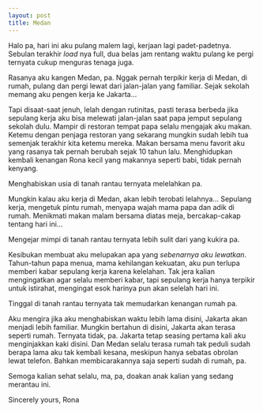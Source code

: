 ```yaml
---
layout: post
title: Medan
---
```


Halo pa, hari ini aku pulang malem lagi, kerjaan lagi padet-padetnya. Sebulan terakhir _load_ nya full, dua belas jam rentang waktu pulang ke pergi ternyata cukup menguras tenaga juga.

Rasanya aku kangen Medan, pa. Nggak pernah terpikir kerja di Medan, di rumah, pulang dan pergi lewat dari jalan-jalan yang familiar. Sejak sekolah memang aku pengen kerja ke Jakarta...

Tapi disaat-saat jenuh, lelah dengan rutinitas, pasti terasa berbeda jika sepulang kerja aku bisa melewati jalan-jalan saat papa jemput sepulang sekolah dulu. Mampir di restoran tempat papa selalu mengajak aku makan. Ketemu dengan penjaga restoran yang sekarang mungkin sudah lebih tua semenjak terakhir kita ketemu mereka. Makan bersama menu favorit aku yang rasanya tak pernah berubah sejak 10 tahun lalu. Menghidupkan kembali kenangan Rona kecil yang makannya seperti babi, tidak pernah kenyang.

Menghabiskan usia di tanah rantau ternyata melelahkan pa.

Mungkin kalau aku kerja di Medan, akan lebih terobati lelahnya... Sepulang kerja, mengetuk pintu rumah, menyapa wajah mama papa dan adik di rumah. Menikmati makan malam bersama diatas meja, bercakap-cakap tentang hari ini...

Mengejar mimpi di tanah rantau ternyata lebih sulit dari yang kukira pa.

Kesibukan membuat aku melupakan apa yang _sebenarnya aku lewatkan_. Tahun-tahun papa menua, mama kehilangan kekuatan, aku pun terlupa memberi kabar sepulang kerja karena kelelahan. Tak jera kalian mengingatkan agar selalu memberi kabar, tapi sepulang kerja hanya terpikir untuk istirahat, mengingat esok harinya pun akan selelah hari ini.

Tinggal di tanah rantau ternyata tak memudarkan kenangan rumah pa.

Aku mengira jika aku menghabiskan waktu lebih lama disini, Jakarta akan menjadi lebih familiar. Mungkin bertahun di disini, Jakarta akan terasa seperti rumah. Ternyata tidak, pa. Jakarta tetap seasing pertama kali aku menginjakkan kaki disini. Dan Medan selalu terasa rumah tak peduli sudah berapa lama aku tak kembali kesana, meskipun hanya sebatas obrolan lewat telefon. Bahkan membicarakannya saja seperti sudah di rumah, pa.

Semoga kalian sehat selalu, ma, pa, doakan anak kalian yang sedang merantau ini.


Sincerely yours,
Rona